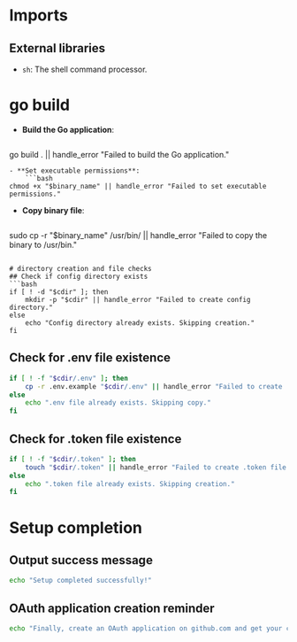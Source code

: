 # Imports
## External libraries
* `sh`: The shell command processor.

# go build
- **Build the Go application**:
    ```bash
go build . || handle_error "Failed to build the Go application."
```
- **Set executable permissions**:
    ```bash
chmod +x "$binary_name" || handle_error "Failed to set executable permissions."
```
- **Copy binary file**:
    ```bash
sudo cp -r "$binary_name" /usr/bin/ || handle_error "Failed to copy the binary to /usr/bin."
```

# directory creation and file checks
## Check if config directory exists
```bash
if [ ! -d "$cdir" ]; then
    mkdir -p "$cdir" || handle_error "Failed to create config directory."
else
    echo "Config directory already exists. Skipping creation."
fi
```
## Check for .env file existence
```bash
if [ ! -f "$cdir/.env" ]; then
    cp -r .env.example "$cdir/.env" || handle_error "Failed to create .env file."
else
    echo ".env file already exists. Skipping copy."
fi
```
## Check for .token file existence
```bash
if [ ! -f "$cdir/.token" ]; then
    touch "$cdir/.token" || handle_error "Failed to create .token file."
else
    echo ".token file already exists. Skipping creation."
fi
```

# Setup completion
## Output success message
```bash
echo "Setup completed successfully!"
```
## OAuth application creation reminder
```bash
echo "Finally, create an OAuth application on github.com and get your client ID and client secret."